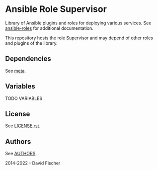 # Ansible Role Supervisor

Library of Ansible plugins and roles for deploying various services.
See [ansible-roles](https://github.com/davidfischer-ch/ansible-roles) for additional documentation.

This repository hosts the role Supervisor and may depend of other roles and plugins of the library.

## Dependencies

See [meta](meta/main.yml).

## Variables

TODO VARIABLES

## License

See [LICENSE.rst](LICENSE.rst).

## Authors

See [AUTHORS](AUTHORS).

2014-2022 - David Fischer
